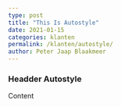 ```yaml
---
type: post
title: "This Is Autostyle"
date: 2021-01-15
categories: klanten
permalink: /klanten/autostyle/
author: Peter Jaap Blaakmeer
---
```

### Headder Autostyle

Content